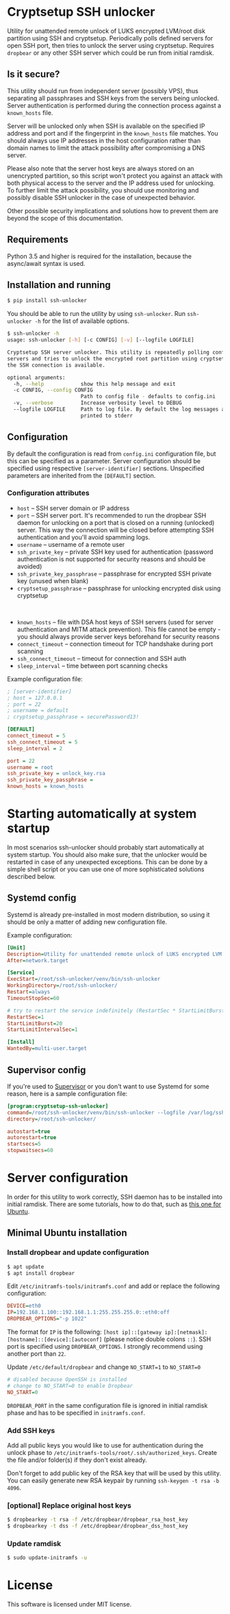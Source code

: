 # Cryptsetup SSH unlocker

Utility for unattended remote unlock of LUKS encrypted LVM/root disk partition using SSH and cryptsetup.
Periodically polls defined servers for open SSH port, then tries to unlock the server using cryptsetup.
Requires `dropbear` or any other SSH server which could be run from initial ramdisk.

## Is it secure?
This utility should run from independent server (possibly VPS), thus separating all passphrases and SSH
keys from the servers being unlocked. Server authentication is performed during the connection process
against a `known_hosts` file.

Server will be unlocked only when SSH is available on the specified IP address and port and if
the fingerprint in the `known_hosts` file matches. You should always use IP addresses in the
host configuration rather than domain names to limit the attack possibility after
compromising a DNS server.

Please also note that the server host keys are always stored on an unencrypted partition,
so this script won't protect you against an attack with both physical access to the server and the IP address used for unlocking.
To further limit the attack possibility, you should use monitoring and possibly disable SSH unlocker in the case of unexpected behavior.

Other possible security implications and solutions how to prevent them are beyond the scope of this documentation.

## Requirements

Python 3.5 and higher is required for the installation, because the async/await syntax is used.

## Installation and running

```bash
$ pip install ssh-unlocker
```

You should be able to run the utility by using `ssh-unlocker`. Run `ssh-unlocker -h` for the list of available options.

```bash
$ ssh-unlocker -h
usage: ssh-unlocker [-h] [-c CONFIG] [-v] [--logfile LOGFILE]

Cryptsetup SSH server unlocker. This utility is repeatedly polling configured
servers and tries to unlock the encrypted root partition using cryptsetup once
the SSH connection is available.

optional arguments:
  -h, --help            show this help message and exit
  -c CONFIG, --config CONFIG
                        Path to config file - defaults to config.ini
  -v, --verbose         Increase verbosity level to DEBUG
  --logfile LOGFILE     Path to log file. By default the log messages are
                        printed to stderr
```

## Configuration

By default the configuration is read from `config.ini` configuration file, but this can be specified as a parameter.
Server configuration should be specified using respective `[server-identifier]` sections.
Unspecified parameters are inherited from the `[DEFAULT]` section.

### Configuration attributes

- `host` – SSH server domain or IP address
- `port` – SSH server port. It's recommended to run the dropbear SSH daemon for unlocking on a port that is closed on a
running (unlocked) server. This way the connection will be closed before attempting SSH authentication and you'll avoid spamming logs.
- `username` – username of a remote user
- `ssh_private_key` – private SSH key used for authentication (password authentication is not supported for security reasons and should be avoided)
- `ssh_private_key_passphrase` – passphrase for encrypted SSH private key (unused when blank)
- `cryptsetup_passphrase` – passphrase for unlocking encrypted disk using cryptsetup 

<br>

- `known_hosts` – file with DSA host keys of SSH servers (used for server authentication and MITM attack prevention). This file cannot be empty - you should always provide server keys beforehand for security reasons
- `connect_timeout` – connection timeout for TCP handshake during port scanning
- `ssh_connect_timeout` – timeout for connection and SSH auth
- `sleep_interval` – time between port scanning checks

Example configuration file:
```ini
; [server-identifier]
; host = 127.0.0.1
; port = 22
; username = default
; cryptsetup_passphrase = securePassword13!

[DEFAULT]
connect_timeout = 5
ssh_connect_timeout = 5
sleep_interval = 2

port = 22
username = root
ssh_private_key = unlock_key.rsa
ssh_private_key_passphrase =
known_hosts = known_hosts
```

# Starting automatically at system startup

In most scenarios ssh-unlocker should probably start automatically at system startup. You should also make sure, that the unlocker would be restarted in case of any unexpected exceptions. This can be done by a simple shell script or you can use one of more sophisticated solutions described below.

## Systemd config

Systemd is already pre-installed in most modern distribution, so using it should be only a matter of adding new configuration file. 

Example configuration:
```ini
[Unit]
Description=Utility for unattended remote unlock of LUKS encrypted LVM
After=network.target

[Service]
ExecStart=/root/ssh-unlocker/venv/bin/ssh-unlocker
WorkingDirectory=/root/ssh-unlocker/
Restart=always
TimeoutStopSec=60

# try to restart the service indefinitely (RestartSec * StartLimitBurst > StartLimitIntervalSec)
RestartSec=1
StartLimitBurst=20
StartLimitIntervalSec=1

[Install]
WantedBy=multi-user.target
```

## Supervisor config
If you're used to [Supervisor](http://supervisord.org/) or you don't want to use Systemd for some reason, here is a sample configuration file:

```ini
[program:cryptsetup-ssh-unlocker]
command=/root/ssh-unlocker/venv/bin/ssh-unlocker --logfile /var/log/ssh-unlocker
directory=/root/ssh-unlocker/

autostart=true
autorestart=true
startsecs=5
stopwaitsecs=60
```

# Server configuration
In order for this utility to work correctly, SSH daemon has to be installed into initial ramdisk.
There are some tutorials, how to do that, such as [this one for Ubuntu](https://stinkyparkia.wordpress.com/2014/10/14/remote-unlocking-luks-encrypted-lvm-using-dropbear-ssh-in-ubuntu-server-14-04-1-with-static-ipst/).

## Minimal Ubuntu installation

### Install dropbear and update configuration

```bash
$ apt update
$ apt install dropbear
```

Edit `/etc/initramfs-tools/initramfs.conf` and add or replace the following configuration:
```ini
DEVICE=eth0
IP=192.168.1.100::192.168.1.1:255.255.255.0::eth0:off
DROPBEAR_OPTIONS="-p 1022"
```

The format for `IP` is the following: `[host ip]::[gateway ip]:[netmask]:[hostname]::[device]:[autoconf]`
(please notice double colons `::`). SSH port is specified using `DROPBEAR_OPTIONS`. I strongly recommend using another port than `22`.

Update `/etc/default/dropbear` and 
change `NO_START=1` to `NO_START=0`
```ini
# disabled because OpenSSH is installed
# change to NO_START=0 to enable Dropbear
NO_START=0
```

`DROPBEAR_PORT` in the same configuration file is ignored in initial ramdisk phase and has to be specified in `initramfs.conf`.

### Add SSH keys

Add all public keys you would like to use for authentication during the unlock phase to `/etc/initramfs-tools/root/.ssh/authorized_keys`.
Create the file and/or folder(s) if they don't exist already.

Don't forget to add public key of the RSA key that will be used by this utility.
You can easily generate new RSA keypair by running `ssh-keygen -t rsa -b 4096`.

### [optional] Replace original host keys

```bash
$ dropbearkey -t rsa -f /etc/dropbear/dropbear_rsa_host_key
$ dropbearkey -t dss -f /etc/dropbear/dropbear_dss_host_key
```

### Update ramdisk

```bash
$ sudo update-initramfs -u
```

# License
This software is licensed under MIT license.
